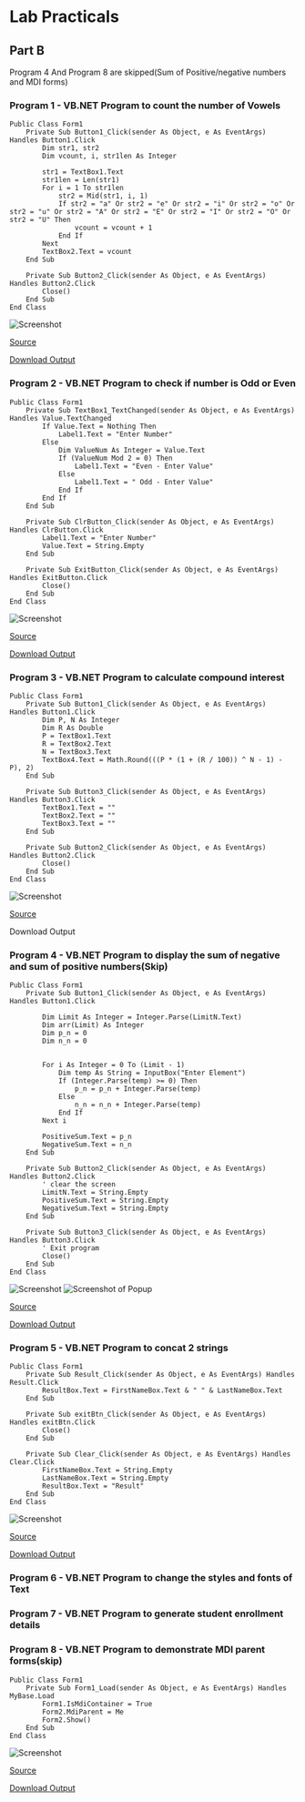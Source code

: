 # Lab Practicals
## Part B

Program 4 And Program 8 are skipped(Sum of Positive/negative numbers and MDI forms)
### Program 1 - VB.NET Program to count the number of Vowels

```vbnet
Public Class Form1
    Private Sub Button1_Click(sender As Object, e As EventArgs) Handles Button1.Click
        Dim str1, str2
        Dim vcount, i, str1len As Integer

        str1 = TextBox1.Text
        str1len = Len(str1)
        For i = 1 To str1len
            str2 = Mid(str1, i, 1)
            If str2 = "a" Or str2 = "e" Or str2 = "i" Or str2 = "o" Or str2 = "u" Or str2 = "A" Or str2 = "E" Or str2 = "I" Or str2 = "O" Or str2 = "U" Then
                vcount = vcount + 1
            End If
        Next
        TextBox2.Text = vcount
    End Sub

    Private Sub Button2_Click(sender As Object, e As EventArgs) Handles Button2.Click
        Close()
    End Sub
End Class
```

![Screenshot](screenshots/vowels.png)

[Source](https://github.com/sounddrill31/VowelCountApp/blob/main/source/VowelCountApp/Form1.vb)

[Download Output](https://github.com/sounddrill31/VowelCountApp/releases/download/12115653768/VowelCountApp-windows-latest-12115653768.zip)
### Program 2 - VB.NET Program to check if number is Odd or Even
```vbnet
Public Class Form1
    Private Sub TextBox1_TextChanged(sender As Object, e As EventArgs) Handles Value.TextChanged
        If Value.Text = Nothing Then
            Label1.Text = "Enter Number"
        Else
            Dim ValueNum As Integer = Value.Text
            If (ValueNum Mod 2 = 0) Then
                Label1.Text = "Even - Enter Value"
            Else
                Label1.Text = " Odd - Enter Value"
            End If
        End If
    End Sub

    Private Sub ClrButton_Click(sender As Object, e As EventArgs) Handles ClrButton.Click
        Label1.Text = "Enter Number"
        Value.Text = String.Empty
    End Sub

    Private Sub ExitButton_Click(sender As Object, e As EventArgs) Handles ExitButton.Click
        Close()
    End Sub
End Class
```
![Screenshot](screenshots/oddeven.png)

[Source](https://github.com/sounddrill31/OddEvenApp_Winforms/blob/main/Form1.vb)

[Download Output](https://github.com/sounddrill31/OddEvenApp_Winforms/releases/download/12116520828/OddEvenApp_Winforms-windows-latest-12116520828.zip)
### Program 3 - VB.NET Program to calculate compound interest
```vbnet
Public Class Form1
    Private Sub Button1_Click(sender As Object, e As EventArgs) Handles Button1.Click
        Dim P, N As Integer
        Dim R As Double
        P = TextBox1.Text
        R = TextBox2.Text
        N = TextBox3.Text
        TextBox4.Text = Math.Round(((P * (1 + (R / 100)) ^ N - 1) - P), 2)
    End Sub

    Private Sub Button3_Click(sender As Object, e As EventArgs) Handles Button3.Click
        TextBox1.Text = ""
        TextBox2.Text = ""
        TextBox3.Text = ""
    End Sub

    Private Sub Button2_Click(sender As Object, e As EventArgs) Handles Button2.Click
        Close()
    End Sub
End Class
```
![Screenshot](screenshots/CI.png)

[Source](https://github.com/Jack-Pots/CompoundInterest/blob/main/CI/Form1.vb)

Download Output
### Program 4 - VB.NET Program to display the sum of negative and sum of positive numbers(Skip)
```vbnet
Public Class Form1
    Private Sub Button1_Click(sender As Object, e As EventArgs) Handles Button1.Click

        Dim Limit As Integer = Integer.Parse(LimitN.Text)
        Dim arr(Limit) As Integer
        Dim p_n = 0
        Dim n_n = 0


        For i As Integer = 0 To (Limit - 1)
            Dim temp As String = InputBox("Enter Element")
            If (Integer.Parse(temp) >= 0) Then
                p_n = p_n + Integer.Parse(temp)
            Else
                n_n = n_n + Integer.Parse(temp)
            End If
        Next i

        PositiveSum.Text = p_n
        NegativeSum.Text = n_n
    End Sub

    Private Sub Button2_Click(sender As Object, e As EventArgs) Handles Button2.Click
        ' clear the screen
        LimitN.Text = String.Empty
        PositiveSum.Text = String.Empty
        NegativeSum.Text = String.Empty
    End Sub

    Private Sub Button3_Click(sender As Object, e As EventArgs) Handles Button3.Click
        ' Exit program
        Close()
    End Sub
End Class
```

![Screenshot](screenshots/sumnum.png)
![Screenshot of Popup](screenshots/sumnumpopup.png)

[Source](https://github.com/sounddrill31/SumNum_Winforms/blob/main/SumNum/Form1.vb)

[Download Output](https://github.com/sounddrill31/SumNum_Winforms/releases/download/11983858383/SumNum-windows-latest-11983858383.zip)
### Program 5 - VB.NET Program to concat 2 strings
```vbnet
Public Class Form1
    Private Sub Result_Click(sender As Object, e As EventArgs) Handles Result.Click
        ResultBox.Text = FirstNameBox.Text & " " & LastNameBox.Text
    End Sub

    Private Sub exitBtn_Click(sender As Object, e As EventArgs) Handles exitBtn.Click
        Close()
    End Sub

    Private Sub Clear_Click(sender As Object, e As EventArgs) Handles Clear.Click
        FirstNameBox.Text = String.Empty
        LastNameBox.Text = String.Empty
        ResultBox.Text = "Result"
    End Sub
End Class
```

![Screenshot](screenshots/concat.png)

[Source](https://github.com/sounddrill31/Concat2Strings_WinForms/blob/main/Concat2Strings/Form1.vb)

[Download Output](https://github.com/sounddrill31/Concat2Strings_WinForms/releases/download/12115871070/Concat2Strings-windows-latest-12115871070.zip)
### Program 6 - VB.NET Program to change the styles and fonts of Text
### Program 7 - VB.NET Program to generate student enrollment details
### Program 8 - VB.NET Program to demonstrate MDI parent forms(skip)
```vbnet
Public Class Form1
    Private Sub Form1_Load(sender As Object, e As EventArgs) Handles MyBase.Load
        Form1.IsMdiContainer = True
        Form2.MdiParent = Me
        Form2.Show()
    End Sub
End Class
```

![Screenshot](screenshots/mdiexample.png)

[Source](https://github.com/sounddrill31/MDIFormsExample_Winforms/blob/main/Form1.vb)

[Download Output](https://github.com/sounddrill31/MDIFormsExample_Winforms/releases/download/12080036688/MDIFormsExample-windows-latest-12080036688.zip)